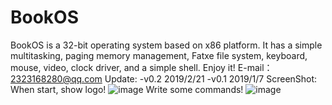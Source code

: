 ﻿# BookOS
BookOS is a 32-bit operating system based on x86 platform. It has a simple multitasking, paging memory management, Fatxe file system, keyboard, mouse, video, clock driver, and a simple shell. Enjoy it!
E-mail：2323168280@qq.com
Update:
	-v0.2 2019/2/21
	-v0.1 2019/1/7
ScreenShot:
When start, show logo!
![image](https://github.com/huzichengdevelop/BookOSv0.2/blob/master/screenshot/logo.png)
Write some commands!
![image](https://github.com/huzichengdevelop/BookOSv0.2/blob/master/screenshot/run.png)

